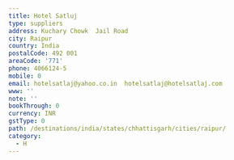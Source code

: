 ```yaml
---
title: Hotel Satluj
type: suppliers
address: Kuchary Chowk  Jail Road
city: Raipur
country: India
postalCode: 492 001
areaCode: '771'
phone: 4066124-5
mobile: 0
email: hotelsatlaj@yahoo.co.in  hotelsatlaj@hotelsatlaj.com
www: ''
note: ''
bookThrough: 0
currency: INR
gstType: 0
path: /destinations/india/states/chhattisgarh/cities/raipur/
category:
  - H
---
```


